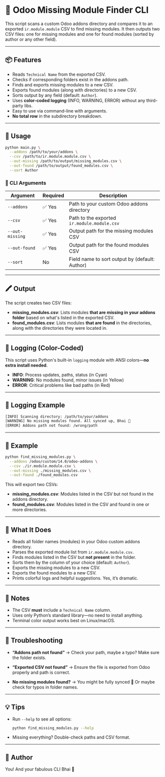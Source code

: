 # 🧩 Odoo Missing Module Finder CLI

This script scans a custom Odoo addons directory and compares it to an exported `ir.module.module` CSV to find missing modules. It then outputs two CSV files: one for missing modules and one for found modules (sorted by author or any other field).

---

## 📦 Features

* Reads `Technical Name` from the exported CSV.
* Checks if corresponding folders exist in the addons path.
* Finds and exports missing modules to a new CSV.
* Exports found modules (along with directories) to a new CSV.
* Sorts output by any field (default: `Author`).
* Uses **color-coded logging** (INFO, WARNING, ERROR) without any third-party libs.
* Easy to use via command-line with arguments.
* **No total row** in the subdirectory breakdown.

---

## 🚀 Usage

```bash
python main.py \
  --addons /path/to/your/addons \
  --csv /path/to/ir.module.module.csv \
  --out-missing /path/to/output/missing_modules.csv \
  --out-found /path/to/output/found_modules.csv \
  --sort Author
```

### 🔧 CLI Arguments

| Argument        | Required | Description                                    |
| --------------- | -------- | ---------------------------------------------- |
| `--addons`      | ✅ Yes    | Path to your custom Odoo addons directory      |
| `--csv`         | ✅ Yes    | Path to the exported `ir.module.module.csv`    |
| `--out-missing` | ✅ Yes    | Output path for the missing modules CSV        |
| `--out-found`   | ✅ Yes    | Output path for the found modules CSV          |
| `--sort`        | No       | Field name to sort output by (default: Author) |

---

## 🖍️ Output

The script creates two CSV files:

* **missing\_modules.csv**: Lists modules **that are missing in your addons folder** based on what's listed in the exported CSV.
* **found\_modules.csv**: Lists modules **that are found** in the directories, along with the directories they were located in.

---

## 🎨 Logging (Color-Coded)

This script uses Python's built-in `logging` module with ANSI colors—**no extra install needed**.

* **INFO**: Process updates, paths, status (in Cyan)
* **WARNING**: No modules found, minor issues (in Yellow)
* **ERROR**: Critical problems like bad paths (in Red)

---

## 🔄 Logging Example

```bash
[INFO] Scanning directory: /path/to/your/addons
[WARNING] No missing modules found. All synced up, Bhai 💅
[ERROR] Addons path not found: /wrong/path
```

---

## 🧪 Example

```bash
python find_missing_modules.py \
  --addons /odoo/custom/14.0/odoo-addons \
  --csv ./ir.module.module.csv \
  --out-missing ./missing_modules.csv \
  --out-found ./found_modules.csv
```

This will export two CSVs:

* **missing\_modules.csv**: Modules listed in the CSV but not found in the addons directory.
* **found\_modules.csv**: Modules listed in the CSV and found in one or more directories.

---

## 🎨 What It Does

* Reads all folder names (modules) in your Odoo custom addons directory.
* Parses the exported module list from `ir.module.module.csv`.
* Finds modules listed in the CSV but **not present** in the folder.
* Sorts them by the column of your choice (default: `Author`).
* Exports the missing modules to a new CSV.
* Exports the found modules to a new CSV.
* Prints colorful logs and helpful suggestions. Yes, it’s dramatic.

---

## 📝 Notes

* The CSV **must** include a `Technical Name` column.
* Uses only Python’s standard library—no need to install anything.
* Terminal color output works best on Linux/macOS.

---

## 🛑 Troubleshooting

* **“Addons path not found”**
  → Check your path, maybe a typo? Make sure the folder exists.

* **“Exported CSV not found”**
  → Ensure the file is exported from Odoo properly and path is correct.

* **No missing modules found?**
  → You might be fully synced 💅 Or maybe check for typos in folder names.

---

## 💡 Tips

* Run `--help` to see all options:

  ```bash
  python find_missing_modules.py --help
  ```

* Missing everything? Double-check paths and CSV format.

---

## 💖 Author

You! And your fabulous CLI Bhai 🥂
